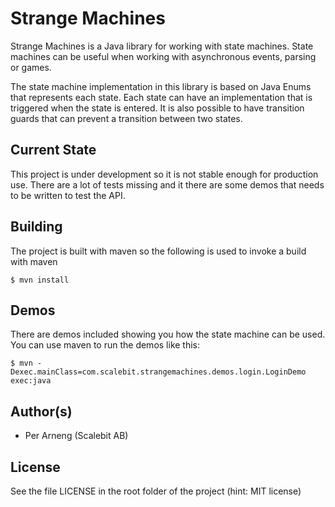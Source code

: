 Strange Machines
===============

Strange Machines is a Java library for working with state machines. State machines can
be useful when working with asynchronous events, parsing or games.

The state machine implementation in this library is based on Java Enums that represents
each state. Each state can have an implementation that is triggered when the state
is entered. It is also possible to have transition guards that can prevent a transition
between two states.

Current State
-------------
This project is under development so it is not stable enough for production use. There
are a lot of tests missing and it there are some demos that needs to be written to test
the API.

Building
--------
The project is built with maven so the following is used to invoke a build with maven

    $ mvn install

Demos
-----
There are demos included showing you how the state machine can be used. You can use maven
to run the demos like this:

    $ mvn -Dexec.mainClass=com.scalebit.strangemachines.demos.login.LoginDemo exec:java

Author(s)
---------
* Per Arneng (Scalebit AB)

License
---------
See the file LICENSE in the root folder of the project (hint: MIT license)


